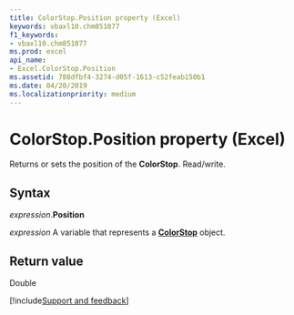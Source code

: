 ```yaml
---
title: ColorStop.Position property (Excel)
keywords: vbaxl10.chm851077
f1_keywords:
- vbaxl10.chm851077
ms.prod: excel
api_name:
- Excel.ColorStop.Position
ms.assetid: 788dfbf4-3274-d05f-1613-c52feab150b1
ms.date: 04/20/2019
ms.localizationpriority: medium
---
```



# ColorStop.Position property (Excel)

Returns or sets the position of the **ColorStop**. Read/write.


## Syntax

_expression_.**Position**

_expression_ A variable that represents a **[ColorStop](Excel.ColorStop.md)** object.


## Return value

Double




[!include[Support and feedback](~/includes/feedback-boilerplate.md)]